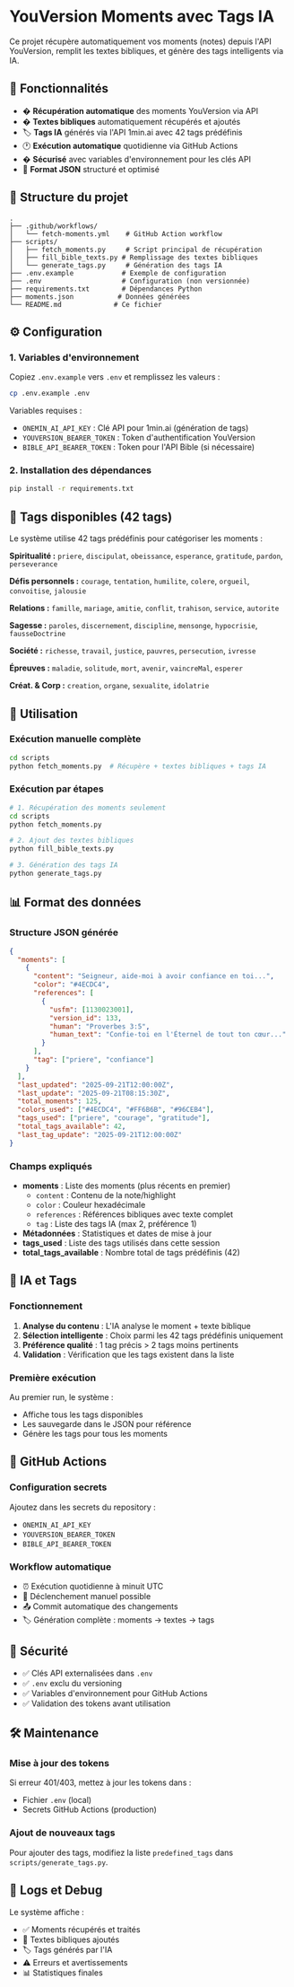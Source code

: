 # YouVersion Moments avec Tags IA

Ce projet récupère automatiquement vos moments (notes) depuis l'API YouVersion, remplit les textes bibliques, et génère des tags intelligents via IA.

## 🚀 Fonctionnalités

- � **Récupération automatique** des moments YouVersion via API
- � **Textes bibliques** automatiquement récupérés et ajoutés
- 🏷️ **Tags IA** générés via l'API 1min.ai avec 42 tags prédéfinis
- 🕐 **Exécution automatique** quotidienne via GitHub Actions
- � **Sécurisé** avec variables d'environnement pour les clés API
- 📄 **Format JSON** structuré et optimisé

## 📁 Structure du projet

```
.
├── .github/workflows/
│   └── fetch-moments.yml    # GitHub Action workflow
├── scripts/
│   ├── fetch_moments.py     # Script principal de récupération
│   ├── fill_bible_texts.py # Remplissage des textes bibliques
│   └── generate_tags.py     # Génération des tags IA
├── .env.example            # Exemple de configuration
├── .env                    # Configuration (non versionnée)
├── requirements.txt        # Dépendances Python
├── moments.json           # Données générées
└── README.md             # Ce fichier
```

## ⚙️ Configuration

### 1. Variables d'environnement

Copiez `.env.example` vers `.env` et remplissez les valeurs :

```bash
cp .env.example .env
```

Variables requises :
- `ONEMIN_AI_API_KEY` : Clé API pour 1min.ai (génération de tags)
- `YOUVERSION_BEARER_TOKEN` : Token d'authentification YouVersion
- `BIBLE_API_BEARER_TOKEN` : Token pour l'API Bible (si nécessaire)

### 2. Installation des dépendances

```bash
pip install -r requirements.txt
```

## 🎯 Tags disponibles (42 tags)

Le système utilise 42 tags prédéfinis pour catégoriser les moments :

**Spiritualité :** `priere`, `discipulat`, `obeissance`, `esperance`, `gratitude`, `pardon`, `perseverance`

**Défis personnels :** `courage`, `tentation`, `humilite`, `colere`, `orgueil`, `convoitise`, `jalousie`

**Relations :** `famille`, `mariage`, `amitie`, `conflit`, `trahison`, `service`, `autorite`

**Sagesse :** `paroles`, `discernement`, `discipline`, `mensonge`, `hypocrisie`, `fausseDoctrine`

**Société :** `richesse`, `travail`, `justice`, `pauvres`, `persecution`, `ivresse`

**Épreuves :** `maladie`, `solitude`, `mort`, `avenir`, `vaincreMal`, `esperer`

**Créat. & Corp :** `creation`, `organe`, `sexualite`, `idolatrie`

## 🔄 Utilisation

### Exécution manuelle complète

```bash
cd scripts
python fetch_moments.py  # Récupère + textes bibliques + tags IA
```

### Exécution par étapes

```bash
# 1. Récupération des moments seulement
cd scripts  
python fetch_moments.py

# 2. Ajout des textes bibliques
python fill_bible_texts.py

# 3. Génération des tags IA
python generate_tags.py
```

## 📊 Format des données

### Structure JSON générée

```json
{
  "moments": [
    {
      "content": "Seigneur, aide-moi à avoir confiance en toi...",
      "color": "#4ECDC4",
      "references": [
        {
          "usfm": [1130023001],
          "version_id": 133,
          "human": "Proverbes 3:5",
          "human_text": "Confie-toi en l'Éternel de tout ton cœur..."
        }
      ],
      "tag": ["priere", "confiance"]
    }
  ],
  "last_updated": "2025-09-21T12:00:00Z",
  "last_update": "2025-09-21T08:15:30Z",
  "total_moments": 125,
  "colors_used": ["#4ECDC4", "#FF6B6B", "#96CEB4"],
  "tags_used": ["priere", "courage", "gratitude"],
  "total_tags_available": 42,
  "last_tag_update": "2025-09-21T12:00:00Z"
}
```

### Champs expliqués

- **moments** : Liste des moments (plus récents en premier)
  - `content` : Contenu de la note/highlight
  - `color` : Couleur hexadécimale
  - `references` : Références bibliques avec texte complet
  - `tag` : Liste des tags IA (max 2, préférence 1)
- **Métadonnées** : Statistiques et dates de mise à jour
- **tags_used** : Liste des tags utilisés dans cette session
- **total_tags_available** : Nombre total de tags prédéfinis (42)

## 🤖 IA et Tags

### Fonctionnement

1. **Analyse du contenu** : L'IA analyse le moment + texte biblique
2. **Sélection intelligente** : Choix parmi les 42 tags prédéfinis uniquement
3. **Préférence qualité** : 1 tag précis > 2 tags moins pertinents
4. **Validation** : Vérification que les tags existent dans la liste

### Première exécution

Au premier run, le système :
- Affiche tous les tags disponibles
- Les sauvegarde dans le JSON pour référence
- Génère les tags pour tous les moments

## 🔧 GitHub Actions

### Configuration secrets

Ajoutez dans les secrets du repository :
- `ONEMIN_AI_API_KEY`
- `YOUVERSION_BEARER_TOKEN` 
- `BIBLE_API_BEARER_TOKEN`

### Workflow automatique

- ⏰ Exécution quotidienne à minuit UTC
- 🔧 Déclenchement manuel possible
- 📤 Commit automatique des changements
- 🏷️ Génération complète : moments → textes → tags

## 🔐 Sécurité

- ✅ Clés API externalisées dans `.env`
- ✅ `.env` exclu du versioning
- ✅ Variables d'environnement pour GitHub Actions
- ✅ Validation des tokens avant utilisation

## 🛠️ Maintenance

### Mise à jour des tokens

Si erreur 401/403, mettez à jour les tokens dans :
- Fichier `.env` (local)
- Secrets GitHub Actions (production)

### Ajout de nouveaux tags

Pour ajouter des tags, modifiez la liste `predefined_tags` dans `scripts/generate_tags.py`.

## 📝 Logs et Debug

Le système affiche :
- ✅ Moments récupérés et traités
- 📖 Textes bibliques ajoutés  
- 🏷️ Tags générés par l'IA
- ⚠️ Erreurs et avertissements
- 📊 Statistiques finales
